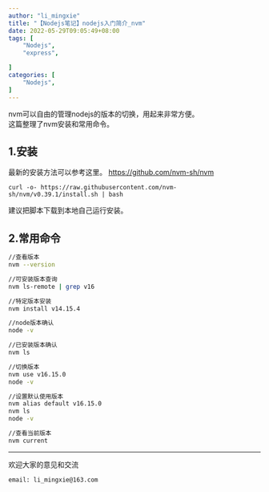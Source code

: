 ```yaml
---
author: "li_mingxie"
title: "【Nodejs笔记】nodejs入门简介_nvm"
date: 2022-05-29T09:05:49+08:00
tags: [
    "Nodejs",
    "express",

]
categories: [
    "Nodejs",
]
---
```


nvm可以自由的管理nodejs的版本的切换，用起来非常方便。  
这篇整理了nvm安装和常用命令。  

## 1.安装

最新的安装方法可以参考这里。
<https://github.com/nvm-sh/nvm>

```
curl -o- https://raw.githubusercontent.com/nvm-sh/nvm/v0.39.1/install.sh | bash
```

建议把脚本下载到本地自己运行安装。

## 2.常用命令

```bash
//查看版本
nvm --version

//可安装版本查询
nvm ls-remote | grep v16

//特定版本安装
nvm install v14.15.4

//node版本确认
node -v

//已安装版本确认
nvm ls

//切换版本
nvm use v16.15.0
node -v

//设置默认使用版本
nvm alias default v16.15.0
nvm ls
node -v

//查看当前版本
nvm current

```

----------------------------------------------
欢迎大家的意见和交流

`email: li_mingxie@163.com`
